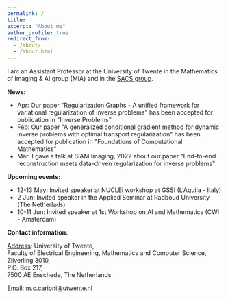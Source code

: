 ```yaml
---
permalink: /
title: 
excerpt: "About me"
author_profile: true
redirect_from: 
  - /about/
  - /about.html
---
```


I am an Assistant Professor at the University of Twente in the Mathematics of Imaging & AI group (MIA) and in the [SACS group](https://www.utwente.nl/en/eemcs/sacs/).




<b> News: </b>
  * Apr: Our paper "Regularization Graphs - A unified framework for variational regularization of inverse problems" has been accepted for publication in "Inverse Problems"
  * Feb: Our paper "A generalized conditional gradient method for dynamic inverse problems with optimal transport regularization" has been accepted for publication in "Foundations of Computational Mathematics"
  * Mar: I gave a talk at SIAM Imaging, 2022 about our paper "End-to-end reconstruction meets data-driven regularization for inverse problems"



<b> Upcoming events: </b>
  * 12-13 May: Invited speaker at NUCLEi workshop at GSSI (L'Aquila - Italy)
  * 2 Jun: Invited speaker in the Applied Seminar at Radboud University (The Netherlads)
  * 10-11 Jun: Invited speaker at 1st Workshop on AI and Mathematics (CWI - Amsterdam)


<b> Contact information: </b>

<u>Address</u>: University of Twente, <br> 
Faculty of Electrical Engineering, Mathematics and Computer Science, <br>
Zilverling  3010, <br>
P.O. Box 217, <br>
7500 AE Enschede, The Netherlands

<u>Email</u>: m.c.carioni@utwente.nl

